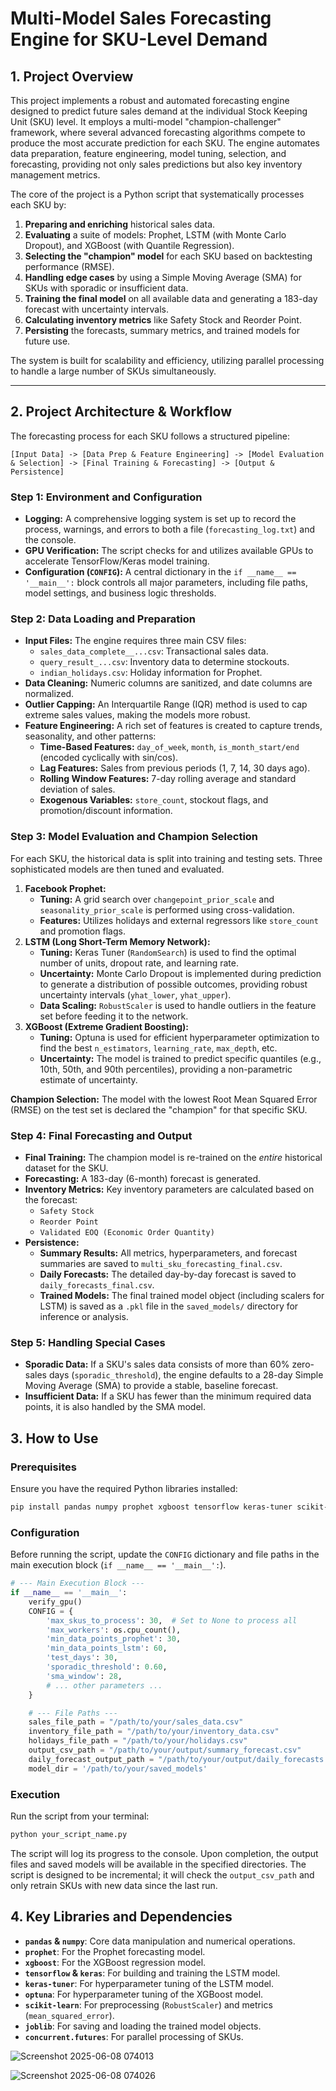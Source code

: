 # Multi-Model Sales Forecasting Engine for SKU-Level Demand

## 1. Project Overview

This project implements a robust and automated forecasting engine designed to predict future sales demand at the individual Stock Keeping Unit (SKU) level. It employs a multi-model "champion-challenger" framework, where several advanced forecasting algorithms compete to produce the most accurate prediction for each SKU. The engine automates data preparation, feature engineering, model tuning, selection, and forecasting, providing not only sales predictions but also key inventory management metrics.

The core of the project is a Python script that systematically processes each SKU by:

1.  **Preparing and enriching** historical sales data.
2.  **Evaluating** a suite of models: Prophet, LSTM (with Monte Carlo Dropout), and XGBoost (with Quantile Regression).
3.  **Selecting the "champion" model** for each SKU based on backtesting performance (RMSE).
4.  **Handling edge cases** by using a Simple Moving Average (SMA) for SKUs with sporadic or insufficient data.
5.  **Training the final model** on all available data and generating a 183-day forecast with uncertainty intervals.
6.  **Calculating inventory metrics** like Safety Stock and Reorder Point.
7.  **Persisting** the forecasts, summary metrics, and trained models for future use.

The system is built for scalability and efficiency, utilizing parallel processing to handle a large number of SKUs simultaneously.

---

## 2. Project Architecture & Workflow

The forecasting process for each SKU follows a structured pipeline:

```
[Input Data] -> [Data Prep & Feature Engineering] -> [Model Evaluation & Selection] -> [Final Training & Forecasting] -> [Output & Persistence]
```

### Step 1: Environment and Configuration

* **Logging:** A comprehensive logging system is set up to record the process, warnings, and errors to both a file (`forecasting_log.txt`) and the console.
* **GPU Verification:** The script checks for and utilizes available GPUs to accelerate TensorFlow/Keras model training.
* **Configuration (`CONFIG`):** A central dictionary in the `if __name__ == '__main__':` block controls all major parameters, including file paths, model settings, and business logic thresholds.

### Step 2: Data Loading and Preparation

* **Input Files:** The engine requires three main CSV files:
    * `sales_data_complete__...csv`: Transactional sales data.
    * `query_result_...csv`: Inventory data to determine stockouts.
    * `indian_holidays.csv`: Holiday information for Prophet.
* **Data Cleaning:** Numeric columns are sanitized, and date columns are normalized.
* **Outlier Capping:** An Interquartile Range (IQR) method is used to cap extreme sales values, making the models more robust.
* **Feature Engineering:** A rich set of features is created to capture trends, seasonality, and other patterns:
    * **Time-Based Features:** `day_of_week`, `month`, `is_month_start/end` (encoded cyclically with sin/cos).
    * **Lag Features:** Sales from previous periods (1, 7, 14, 30 days ago).
    * **Rolling Window Features:** 7-day rolling average and standard deviation of sales.
    * **Exogenous Variables:** `store_count`, stockout flags, and promotion/discount information.

### Step 3: Model Evaluation and Champion Selection

For each SKU, the historical data is split into training and testing sets. Three sophisticated models are then tuned and evaluated.

1.  **Facebook Prophet:**
    * **Tuning:** A grid search over `changepoint_prior_scale` and `seasonality_prior_scale` is performed using cross-validation.
    * **Features:** Utilizes holidays and external regressors like `store_count` and promotion flags.
2.  **LSTM (Long Short-Term Memory Network):**
    * **Tuning:** Keras Tuner (`RandomSearch`) is used to find the optimal number of units, dropout rate, and learning rate.
    * **Uncertainty:** Monte Carlo Dropout is implemented during prediction to generate a distribution of possible outcomes, providing robust uncertainty intervals (`yhat_lower`, `yhat_upper`).
    * **Data Scaling:** `RobustScaler` is used to handle outliers in the feature set before feeding it to the network.
3.  **XGBoost (Extreme Gradient Boosting):**
    * **Tuning:** Optuna is used for efficient hyperparameter optimization to find the best `n_estimators`, `learning_rate`, `max_depth`, etc.
    * **Uncertainty:** The model is trained to predict specific quantiles (e.g., 10th, 50th, and 90th percentiles), providing a non-parametric estimate of uncertainty.

**Champion Selection:** The model with the lowest Root Mean Squared Error (RMSE) on the test set is declared the "champion" for that specific SKU.

### Step 4: Final Forecasting and Output

* **Final Training:** The champion model is re-trained on the *entire* historical dataset for the SKU.
* **Forecasting:** A 183-day (6-month) forecast is generated.
* **Inventory Metrics:** Key inventory parameters are calculated based on the forecast:
    * `Safety Stock`
    * `Reorder Point`
    * `Validated EOQ (Economic Order Quantity)`
* **Persistence:**
    * **Summary Results:** All metrics, hyperparameters, and forecast summaries are saved to `multi_sku_forecasting_final.csv`.
    * **Daily Forecasts:** The detailed day-by-day forecast is saved to `daily_forecasts_final.csv`.
    * **Trained Models:** The final trained model object (including scalers for LSTM) is saved as a `.pkl` file in the `saved_models/` directory for inference or analysis.

### Step 5: Handling Special Cases

* **Sporadic Data:** If a SKU's sales data consists of more than 60% zero-sales days (`sporadic_threshold`), the engine defaults to a 28-day Simple Moving Average (SMA) to provide a stable, baseline forecast.
* **Insufficient Data:** If a SKU has fewer than the minimum required data points, it is also handled by the SMA model.

## 3. How to Use

### Prerequisites

Ensure you have the required Python libraries installed:

```bash
pip install pandas numpy prophet xgboost tensorflow keras-tuner scikit-learn scipy optuna joblib
```

### Configuration

Before running the script, update the `CONFIG` dictionary and file paths in the main execution block (`if __name__ == '__main__':`).

```python
# --- Main Execution Block ---
if __name__ == '__main__':
    verify_gpu()
    CONFIG = {
        'max_skus_to_process': 30,  # Set to None to process all
        'max_workers': os.cpu_count(),
        'min_data_points_prophet': 30,
        'min_data_points_lstm': 60,
        'test_days': 30,
        'sporadic_threshold': 0.60,
        'sma_window': 28,
        # ... other parameters ...
    }

    # --- File Paths ---
    sales_file_path = "/path/to/your/sales_data.csv"
    inventory_file_path = "/path/to/your/inventory_data.csv"
    holidays_file_path = "/path/to/your/holidays.csv"
    output_csv_path = "/path/to/your/output/summary_forecast.csv"
    daily_forecast_output_path = "/path/to/your/output/daily_forecasts.csv"
    model_dir = '/path/to/your/saved_models'
```

### Execution

Run the script from your terminal:

```bash
python your_script_name.py
```

The script will log its progress to the console. Upon completion, the output files and saved models will be available in the specified directories. The script is designed to be incremental; it will check the `output_csv_path` and only retrain SKUs with new data since the last run.

## 4. Key Libraries and Dependencies

* **`pandas` & `numpy`**: Core data manipulation and numerical operations.
* **`prophet`**: For the Prophet forecasting model.
* **`xgboost`**: For the XGBoost regression model.
* **`tensorflow` & `keras`**: For building and training the LSTM model.
* **`keras-tuner`**: For hyperparameter tuning of the LSTM model.
* **`optuna`**: For hyperparameter tuning of the XGBoost model.
* **`scikit-learn`**: For preprocessing (`RobustScaler`) and metrics (`mean_squared_error`).
* **`joblib`**: For saving and loading the trained model objects.
* **`concurrent.futures`**: For parallel processing of SKUs.

![Screenshot 2025-06-08 074013](https://github.com/user-attachments/assets/abbb6e2f-0c85-4a5f-b595-1cf14fe4df16)

![Screenshot 2025-06-08 074026](https://github.com/user-attachments/assets/4f81a976-107b-4c46-92a1-2e4089379919)
  
